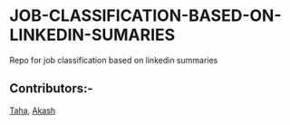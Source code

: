 # JOB-CLASSIFICATION-BASED-ON-LINKEDIN-SUMARIES
Repo for job classification based on linkedin summaries
## Contributors:-
 [Taha](https://github.com/PrivateHank),      [Akash](https://github.com/aka-trip)
